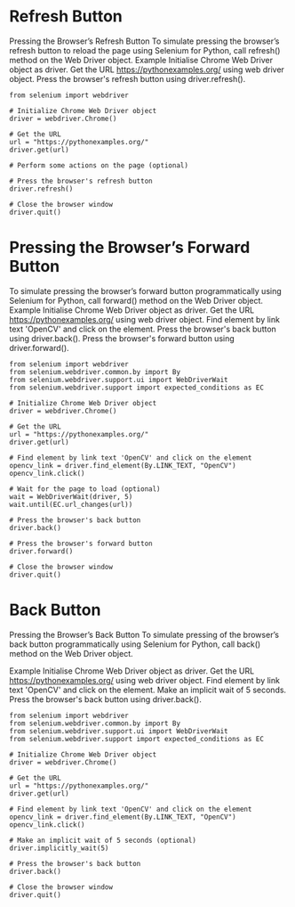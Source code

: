 # Refresh Button
Pressing the Browser’s Refresh Button
To simulate pressing the browser’s refresh button to reload the page using Selenium for Python, 
call refresh() method on the Web Driver object.
Example
Initialise Chrome Web Driver object as driver.
Get the URL https://pythonexamples.org/ using web driver object.
Press the browser's refresh button using driver.refresh().
    

    from selenium import webdriver
    
    # Initialize Chrome Web Driver object
    driver = webdriver.Chrome()
    
    # Get the URL
    url = "https://pythonexamples.org/"
    driver.get(url)
    
    # Perform some actions on the page (optional)
    
    # Press the browser's refresh button
    driver.refresh()
    
    # Close the browser window
    driver.quit()




# Pressing the Browser’s Forward Button
To simulate pressing the browser’s forward button programmatically using Selenium for Python,
call forward() method on the Web Driver object.
Example
Initialise Chrome Web Driver object as driver.
Get the URL https://pythonexamples.org/ using web driver object.
Find element by link text 'OpenCV' and click on the element.
Press the browser's back button using driver.back().
Press the browser's forward button using driver.forward().

    from selenium import webdriver
    from selenium.webdriver.common.by import By
    from selenium.webdriver.support.ui import WebDriverWait
    from selenium.webdriver.support import expected_conditions as EC
    
    # Initialize Chrome Web Driver object
    driver = webdriver.Chrome()
    
    # Get the URL
    url = "https://pythonexamples.org/"
    driver.get(url)
    
    # Find element by link text 'OpenCV' and click on the element
    opencv_link = driver.find_element(By.LINK_TEXT, "OpenCV")
    opencv_link.click()
    
    # Wait for the page to load (optional)
    wait = WebDriverWait(driver, 5)
    wait.until(EC.url_changes(url))
    
    # Press the browser's back button
    driver.back()
    
    # Press the browser's forward button
    driver.forward()
    
    # Close the browser window
    driver.quit()


# Back Button 
Pressing the Browser’s Back Button
To simulate pressing of the browser’s back button programmatically using Selenium for Python, 
call back() method on the Web Driver object.

Example
Initialise Chrome Web Driver object as driver.
Get the URL https://pythonexamples.org/ using web driver object.
Find element by link text 'OpenCV' and click on the element.
Make an implicit wait of 5 seconds.
Press the browser's back button using driver.back().


    from selenium import webdriver
    from selenium.webdriver.common.by import By
    from selenium.webdriver.support.ui import WebDriverWait
    from selenium.webdriver.support import expected_conditions as EC
    
    # Initialize Chrome Web Driver object
    driver = webdriver.Chrome()
    
    # Get the URL
    url = "https://pythonexamples.org/"
    driver.get(url)
    
    # Find element by link text 'OpenCV' and click on the element
    opencv_link = driver.find_element(By.LINK_TEXT, "OpenCV")
    opencv_link.click()
    
    # Make an implicit wait of 5 seconds (optional)
    driver.implicitly_wait(5)
    
    # Press the browser's back button
    driver.back()
    
    # Close the browser window
    driver.quit()

